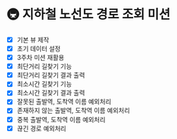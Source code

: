 # 🚇 지하철 노선도 경로 조회 미션
- [x] 기본 뷰 제작
- [x] 초기 데이터 설정
- [x] 3주차 미션 재활용
- [x] 최단거리 길찾기 기능
- [x] 최단거리 길찾기 결과 출력
- [x] 최소시간 길찾기 기능
- [x] 최소시간 길찾기 결과 출력
- [x] 잘못된 출발역, 도착역 이름 예외처리
- [x] 존재하지 않는 출발역, 도착역 이름 예외처리
- [x] 중복 출발역, 도착역 이름 예외처리
- [x] 끊긴 경로 예외처리
